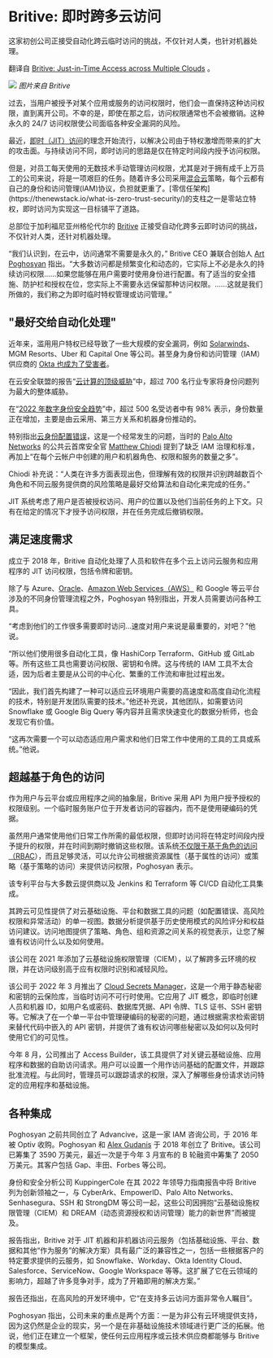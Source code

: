 # Britive: 即时跨多云访问

这家初创公司正接受自动化跨云临时访问的挑战，不仅针对人类，也针对机器处理。

翻译自 [Britive: Just-in-Time Access across Multiple Clouds](https://thenewstack.io/britive-just-in-time-access-across-multiple-clouds/) 。

![](https://cdn.thenewstack.io/media/2023/09/d72d1d27-image2-1024x659.jpg)
*图片来自 Britive*

过去，当用户被授予对某个应用或服务的访问权限时，他们会一直保持这种访问权限，直到离开公司。不幸的是，即使在那之后，访问权限通常也不会被撤销。这种永久的 24/7 访问权限使公司面临各种安全漏洞的风险。

最近，[即时（JIT）访问](https://thenewstack.io/just-in-time-authorization-with-openid-sse-and-caep/)的理念开始流行，以解决公司由于特权激增而带来的扩大的攻击面。与持续访问不同，即时访问的思路是仅在特定时间段内授予访问权限。

但是，对员工每天使用的无数技术手动管理访问权限，尤其是对于拥有成千上万员工的公司来说，将是一项艰巨的任务。随着许多公司采用[混合云](https://cloudacademy.com/blog/azure-hybrid-identity-authentication-methods/#:~:text=Password%20hash%20synchronization%20(PHS)，cloud%2Dbased%20Azure%20AD%20instance.)策略，每个云都有自己的身份和访问管理(IAM)协议，负担就更重了。[零信任架构](https://thenewstack.io/what-is-zero-trust-security/)的支柱之一是零站立特权，即时访问为实现这一目标铺平了道路。

总部位于加利福尼亚州格伦代尔的 [Britive](https://www.britive.com/) 正接受自动化跨多云即时访问的挑战，不仅针对人类，还针对机器处理。

“我们认识到，在云中，访问通常不需要是永久的，” Britive CEO 兼联合创始人 [Art Poghosyan](https://www.linkedin.com/in/artyompoghosyan/) 指出。“大多数访问都是频繁变化和动态的，它实际上不必是永久的持续访问权限......如果您能够在用户需要时使用身份进行配置。有了适当的安全措施、防护栏和授权在位，您实际上不需要永远保留那种访问权限。......这就是我们所做的，我们称之为即时临时特权管理或访问管理。”

## "最好交给自动化处理"

近年来，滥用用户特权已经导致了一些大规模的安全漏洞，例如 [Solarwinds](https://thenewstack.io/behind-the-scenes-of-the-sunburst-attack/)、MGM Resorts、Uber 和 Capital One 等公司。甚至身为身份和访问管理（IAM）供应商的 [Okta 也成为了受害者](https://thenewstack.io/the-okta-mess-is-even-worse-than-it-appears/)。

在云安全联盟的报告“[云计算的顶级威胁](https://cloudsecurityalliance.org/research/working-groups/top-threats/)”中，超过 700 名行业专家将身份问题列为最大的整体威胁。

在“[2022 年数字身份安全趋势](https://21078271.fs1.hubspotusercontent-na1.net/hubfs/21078271/2022%20Trends%20in%20Securing%20Digital%20Identities.pdf?utm_medium=email&_hsmi=217049379&_hsenc=p2ANqtz-81MilDCQxKM0uq6UEdk_fzK-w-NUmVZKoD3leyngKd697qJyckrv-d5ASytfkEuRoxLGt67QUumQcv9mA0e38sWOqB4Q&utm_content=217049379&utm_source=hs_automation)”中，超过 500 名受访者中有 98% 表示，身份数量正在增加，主要是由云采用、第三方关系和机器身份推动的。

特别指出[云身份配置错误](https://thenewstack.io/palo-alto-networks-botched-access-management-an-easy-opening-for-cloud-attacks/)，这是一个经常发生的问题，当时的 [Palo Alto Networks](https://www.paloaltonetworks.com/cloud-security?utm_content=inline-mention) 的公共云首席安全官 [Matthew Chiodi](https://www.linkedin.com/in/mattchiodi/) 提到了缺乏 IAM 治理和标准，再加上“在每个云帐户中创建的用户和机器角色、权限和服务的数量之多”。

Chiodi 补充说：“人类在许多方面表现出色，但理解有效的权限并识别跨越数百个角色和不同云服务提供商的风险策略是最好交给算法和自动化来完成的任务。”

JIT 系统考虑了用户是否被授权访问、用户的位置以及他们当前任务的上下文。只有在给定的情况下才授予访问权限，并在任务完成后撤销权限。

## 满足速度需求

成立于 2018 年，Britive 自动化处理了人员和软件在多个云上访问云服务和应用程序的 JIT 访问权限，包括令牌和密钥。

除了与 Azure、[Oracle](https://developer.oracle.com/?utm_content=inline-mention)、[Amazon Web Services（AWS）](https://aws.amazon.com/?utm_content=inline-mention) 和 Google 等云平台涉及的不同身份管理流程之外，Poghosyan 特别指出，开发人员需要访问各种工具。

“考虑到他们的工作很多需要即时访问…速度对用户来说是最重要的，对吧？”他说。

“所以他们使用很多自动化工具，像 HashiCorp Terraform、GitHub 或 GitLab 等。所有这些工具也需要访问权限、密钥和令牌。这与传统的 IAM 工具不太合适，因为后者主要是从公司的中心化、繁重的工作流和审批过程出发。

“因此，我们首先构建了一种可以适应云环境用户需要的高速度和高度自动化流程的技术，特别是开发团队需要的技术。”他还补充说，其他团队，如需要访问 Snowflake 或 Google Big Query 等内容并且需求快速变化的数据分析师，也会发现它有价值。

“这再次需要一个可以动态适应用户需求和他们日常工作中使用的工具的工具或系统。”他说。

## 超越基于角色的访问

作为用户与云平台或应用程序之间的抽象层，Britive 采用 API 为用户授予授权的权限级别。一个临时服务账户位于开发者访问的容器内，而不是使用硬编码的凭据。

虽然用户通常使用他们日常工作所需的最低权限，但即时访问将在特定时间段内授予提升的权限，并在时间到期时撤销这些权限。该系统[不仅限于基于角色的访问（RBAC](https://www.forbes.com/sites/forbestechcouncil/2022/06/22/access-control-in-the-cloud-choosing-the-right-system-for-your-business-security/?sh=7e1dddea5d40)），而且足够灵活，可以允许公司根据资源属性（基于属性的访问）或策略（基于策略的访问）来提供访问权限，Poghosyan 表示。

该专利平台与大多数云提供商以及 Jenkins 和 Terraform 等 CI/CD 自动化工具集成。

其跨云可见性提供了对云基础设施、平台和数据工具的问题（如配置错误、高风险权限和异常活动）的单一视图。数据分析提供基于历史使用模式的风险评分和权益访问建议。访问地图提供了策略、角色、组和资源之间关系的视觉表示，让您了解谁有权访问什么以及如何使用。

该公司在 2021 年添加了云基础设施权限管理（CIEM），以了解跨多云环境的权限，并在访问级别高于应有权限时识别和减轻风险。

该公司于 2022 年 3 月推出了 [Cloud Secrets Manager](https://www.britive.com/blog/cloud-secrets-manager/)，这是一个用于静态秘密和密钥的云保险库，当临时访问不可行时使用。它应用了 JIT 概念，即临时创建人员和机器 ID，如用户名或密码、数据库凭据、API 令牌、TLS 证书、SSH 密钥等。它解决了在一个单一平台中管理硬编码的秘密的问题，通过根据需求检索密钥来替代代码中嵌入的 API 密钥，并提供了谁有权访问哪些秘密以及如何以及何时使用它们的可见性。

今年 8 月，公司推出了 Access Builder，该工具提供了对关键云基础设施、应用程序和数据的自助访问请求。用户可以设置一个用作访问基础的配置文件，并跟踪批准流程。与此同时，管理员可以跟踪请求的权限，深入了解哪些身份请求访问特定的应用程序和基础设施。

## 各种集成

Poghosyan 之前共同创立了 Advancive，这是一家 IAM 咨询公司，于 2016 年被 Optiv 收购。Poghosyan 和 [Alex Gudanis](https://www.linkedin.com/in/ACoAAABHOdwB87IsPMqSs_nqt1ypYH-LzLThKYE/) 于 2018 年创立了 Britive。该公司已筹集了 3590 万美元，最近一次是于今年 3 月宣布的 B 轮融资中筹集了 2050 万美元。其客户包括 Gap、丰田、Forbes 等公司。

身份和安全分析公司 KuppingerCole 在其 2022 年领导力指南报告中将 Britive 列为创新领袖之一，与 CyberArk、EmpowerID、Palo Alto Networks、Senhasegura、SSH 和 StrongDM 等公司一起，这些公司因拥抱“云基础设施权限管理（CIEM）和 DREAM（动态资源授权和访问管理）能力的新世界”而被提及。

报告指出，Britive 对于 JIT 机器和非机器访问云服务（包括基础设施、平台、数据和其他“作为服务”的解决方案）具有最广泛的兼容性之一，包括一些根据客户的特定要求提供的云服务，如 Snowflake、Workday、Okta Identity Cloud、Salesforce、ServiceNow、Google Workspace 等等。这扩展了它在云领域的影响力，超越了许多竞争对手，成为了开箱即用的解决方案。”

报告还指出，在高风险的开发环境中，它“在支持多云访问方面非常令人瞩目”。

Poghosyan 指出，公司未来的重点是两个方面：一是为非公有云环境提供支持，因为这仍然是企业的现实，另一个是在非基础设施技术领域进行更广泛的拓展。他说，他们正在建立一个框架，使任何云应用程序或云技术供应商都能够与 Britive 的模型集成。
